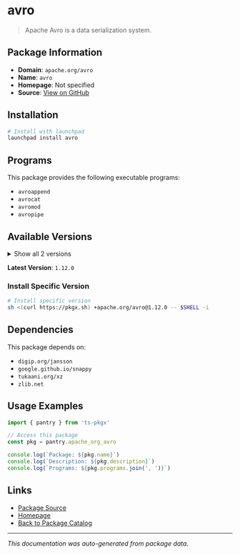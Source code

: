 # avro

> Apache Avro is a data serialization system.

## Package Information

- **Domain**: `apache.org/avro`
- **Name**: `avro`
- **Homepage**: Not specified
- **Source**: [View on GitHub](https://github.com/pkgxdev/pantry/tree/main/projects/apache.org/avro/package.yml)

## Installation

```bash
# Install with launchpad
launchpad install avro
```

## Programs

This package provides the following executable programs:

- `avroappend`
- `avrocat`
- `avromod`
- `avropipe`

## Available Versions

<details>
<summary>Show all 2 versions</summary>

- `1.12.0`, `1.11.3`

</details>

**Latest Version**: `1.12.0`

### Install Specific Version

```bash
# Install specific version
sh <(curl https://pkgx.sh) +apache.org/avro@1.12.0 -- $SHELL -i
```

## Dependencies

This package depends on:

- `digip.org/jansson`
- `google.github.io/snappy`
- `tukaani.org/xz`
- `zlib.net`

## Usage Examples

```typescript
import { pantry } from 'ts-pkgx'

// Access this package
const pkg = pantry.apache_org_avro

console.log(`Package: ${pkg.name}`)
console.log(`Description: ${pkg.description}`)
console.log(`Programs: ${pkg.programs.join(', ')}`)
```

## Links

- [Package Source](https://github.com/pkgxdev/pantry/tree/main/projects/apache.org/avro/package.yml)
- [Homepage](#)
- [Back to Package Catalog](../package-catalog.md)

---

*This documentation was auto-generated from package data.*

